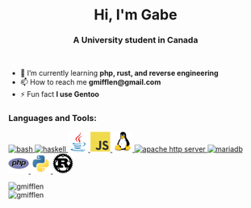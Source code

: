 <div>
  <!-- Introduction -->
  <h1 align="center">Hi, I'm Gabe</h1>
  <h3 align="center">A University student in Canada</h3>
  <br>
  
  <!-- Learning and Contact Information -->
  <ul>
    <li>🌱 I’m currently learning <b>php, rust, and reverse engineering</b></li>
    <li>📫 How to reach me <b>gmifflen@gmail.com</b></li>
    <li>⚡ Fun fact <b>I use Gentoo</b></li>
  </ul>
  
  <!-- Languages and Tools -->
  <h3 align="left">Languages and Tools:</h3>
  <p align="left">
    <a href="https://www.gnu.org/software/bash/" target="_blank" rel="noreferrer">
      <img
        src="https://www.vectorlogo.zone/logos/gnu_bash/gnu_bash-icon.svg"
        alt="bash"
        width="40"
        height="40"
      />
    </a>
    <a href="https://www.haskell.org/" target="_blank" rel="noreferrer">
      <img
        src="https://upload.wikimedia.org/wikipedia/commons/1/1c/Haskell-Logo.svg"
        alt="haskell"
        width="40"
        height="40"
      />
    </a>
    <a href="https://www.java.com" target="_blank" rel="noreferrer">
      <img
        src="https://raw.githubusercontent.com/devicons/devicon/master/icons/java/java-original.svg"
        alt="java"
        width="40"
        height="40"
      />
    </a>
    <a
      href="https://developer.mozilla.org/en-US/docs/Web/JavaScript"
      target="_blank"
      rel="noreferrer"
    >
      <img
        src="https://raw.githubusercontent.com/devicons/devicon/master/icons/javascript/javascript-original.svg"
        alt="javascript"
        width="40"
        height="40"
      />
    </a>
    <a href="https://www.linux.org/" target="_blank" rel="noreferrer">
      <img
        src="https://raw.githubusercontent.com/devicons/devicon/master/icons/linux/linux-original.svg"
        alt="linux"
        width="40"
        height="40"
      />
    </a>
    <a href="https://httpd.apache.org" target="_blank" rel="noreferrer">
      <img
        src="https://www.vectorlogo.zone/logos/apache/apache-ar21.svg"
        alt="apache http server"
        height="40"
      />
    </a>
    <a href="https://mariadb.org/" target="_blank" rel="noreferrer">
      <img
        src="https://www.vectorlogo.zone/logos/mariadb/mariadb-icon.svg"
        alt="mariadb"
        width="40"
        height="40"
      />
    </a>
    <a href="https://www.php.net" target="_blank" rel="noreferrer">
      <img
        src="https://raw.githubusercontent.com/devicons/devicon/master/icons/php/php-original.svg"
        alt="php"
        width="40"
        height="40"
      />
    </a>
    <a href="https://www.python.org" target="_blank" rel="noreferrer">
      <img
        src="https://raw.githubusercontent.com/devicons/devicon/master/icons/python/python-original.svg"
        alt="python"
        width="40"
        height="40"
      />
    </a>
    <a href="https://www.rust-lang.org" target="_blank" rel="noreferrer">
      <img
        src="https://raw.githubusercontent.com/devicons/devicon/master/icons/rust/rust-original.svg"
        alt="rust"
        width="40"
        height="40"
      />
    </a>
  </p>

  <!-- GitHub Stats -->
  <div align="left">
    <img
      src="https://github-readme-stats.vercel.app/api/top-langs?username=gmifflen&show_icons=true&theme=gruvbox&locale=en&layout=compact"
      alt="gmifflen"
    />
  </div>

  <!-- Profile Views -->
  <div align="left">
    <img
      src="https://komarev.com/ghpvc/?username=gmifflen&label=Profile%20Views&color=0e75b6&style=flat"
      alt="gmifflen"
    />
  </div>

</div>
